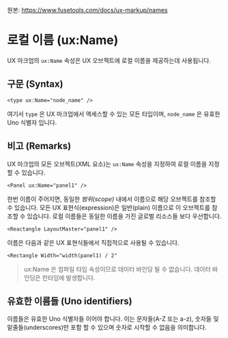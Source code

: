 원본: https://www.fusetools.com/docs/ux-markup/names

# 로컬 이름 (ux:Name) #

UX 마크업의 `ux:Name` 속성은 UX 오브젝트에 로컬 이름을 제공하는데 사용됩니다.

## 구문 (Syntax) ##

```
<type ux:Name="node_name" />
```

여기서 `type` 은 UX 마크업에서 액세스할 수 있는 모든 타입이며, `node_name` 은 유효한 Uno 식별자 입니다.

## 비고 (Remarks) ##

UX 마크업의 모든 오브젝트(XML 요소)는 `ux:Name` 속성을 지정하여 로컬 이름을 지정할 수 있습니다.

```
<Panel ux:Name="panel1" />
```

한번 이름이 주어지면, 동일한 *범위(scope)* 내에서 이름으로 해당 오브젝트를 참조할 수 있습니다. 모든 UX 표현식(expression)은 일반(plain) 이름으로 이 오브젝트를 참조할 수 있습니다. 로컬 이름들은 동일한 이름을 가진 글로벌 리소스들 보다 우선합니다.

```
<Reactangle LayoutMaster="panel1" />
```

이름은 다음과 같은 UX 표현식들에서 직접적으로 사용될 수 있습니다.

```
<Rectangle Width="width(panel1) / 2"
```

> ux:Name 은 컴파일 타임 속성이므로 데이터 바인딩 될 수 없습니다. 데이터 바인딩은 런타임에 발생합니다.

## 유효한 이름들 (Uno identifiers) ##

이름들은 유효한 Uno 식별자들 이어야 합니다. 이는 문자들(A-Z 또는 a-z), 숫자들 및 밑줄들(underscores)만 포함 할 수 있으며 숫자로 시작할 수 없음을 의미합니다.
